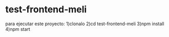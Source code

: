 # test-frontend-meli

para ejecutar este proyecto:
1)clonalo
2)cd test-frontend-meli
3)npm install
4)npm start
